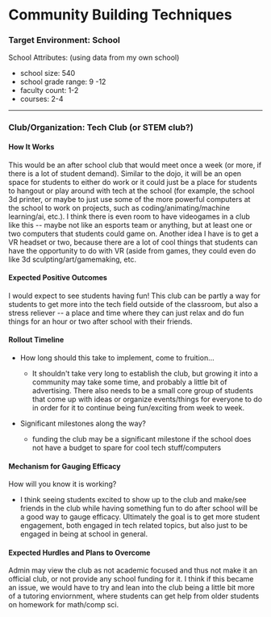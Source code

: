 # Community Building Techniques

### Target Environment: School

School Attributes: (using data from my own school)
* school size: 540
* school grade range: 9 -12 
* faculty count: 1-2
* courses: 2-4

* * *

### Club/Organization: Tech Club (or STEM club?)

#### How It Works
 This would be an after school club that would meet once a week (or more, if there is a lot of student demand). Similar to the dojo, it will be an open space for students to either do work or it could just be a place for 
students to hangout or play around with tech at the school (for example, the school 3d printer, or maybe to just use some of the more powerful computers at the school to work on projects, such as coding/animating/machine learning/ai, etc.).
I think there is even room to have videogames in a club like this -- maybe not like an esports team or anything, but at least one or two computers that students could game on. Another idea I have is to get a VR headset or two, because there are a lot of cool
things that students can have the opportunity to do with VR (aside from games, they could even do like 3d sculpting/art/gamemaking, etc. 

#### Expected Positive Outcomes
  I would expect to see students having fun! This club can be partly a way for students to get more into the tech field outside of the classroom, but also a stress reliever -- a place and time where they can just relax and do fun things for an hour or two after school with their friends.

#### Rollout Timeline
* How long should this take to implement, come to fruition...  
  - It shouldn't take very long to establish the club, but growing it into a community may take some time, and probably a little bit of advertising. There also needs to be a small core group of students that come up with ideas or organize 
events/things for everyone to do in order for it to continue being fun/exciting from week to week. 

* Significant milestones along the way?  
  -  funding the club may be a significant milestone if the school does not have a budget to spare for cool tech stuff/computers

#### Mechanism for Gauging Efficacy
How will you know it is working?
  - I think seeing students excited to show up to the club and make/see friends in the club while having something fun to do after school will be a good way to gauge efficacy. Ultimately the goal is to get more student engagement, both engaged in
tech related topics, but also just to be engaged in being at school in general. 

#### Expected Hurdles and Plans to Overcome
Admin may view the club as not academic focused and thus not make it an official club, or not provide any school funding for it. I think if this became an issue, we would have to try and lean into the club being a little bit more of a 
tutoring enviornment, where students can get help from older students on homework for math/comp sci.
